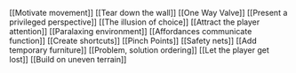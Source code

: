 [[Motivate movement]]
[[Tear down the wall]]
[[One Way Valve]]
[[Present a privileged perspective]]
[[The illusion of choice]]
[[Attract the player attention]]
[[Paralaxing environment]]
[[Affordances communicate function]]
[[Create shortcuts]]
[[Pinch Points]]
[[Safety nets]]
[[Add temporary furniture]]
[[Problem, solution ordering]]
[[Let the player get lost]]
[[Build on uneven terrain]]

